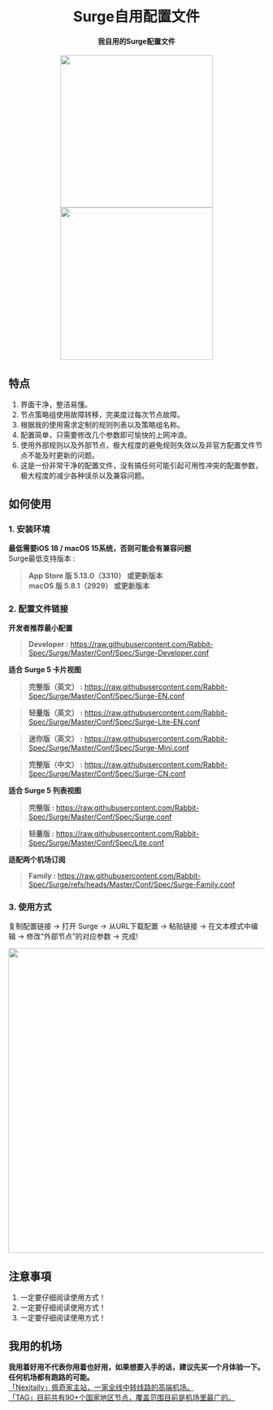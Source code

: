 <h1 align="center">Surge自用配置文件</h1>

<h4 align="center">我自用的Surge配置文件 </h4>

<p align="center">
<img src="https://raw.githubusercontent.com/Rabbit-Spec/Surge/Master/Conf/img/1.PNG" width="300"></img>
<img src="https://raw.githubusercontent.com/Rabbit-Spec/Surge/Master/Conf/img/2.PNG" width="300"></img>
</p>

## 特点
1. 界面干净，整洁易懂。
2. 节点策略组使用故障转移，完美度过每次节点故障。
3. 根据我的使用需求定制的规则列表以及策略组名称。
4. 配置简单，只需要修改几个参数即可愉快的上网冲浪。
5. 使用外部规则以及外部节点，极大程度的避免规则失效以及非官方配置文件节点不能及时更新的问题。
6. 这是一份非常干净的配置文件，没有搞任何可能引起可用性冲突的配置参数，极大程度的减少各种误杀以及兼容问题。

## 如何使用
### 1. 安装环境
**最低需要iOS 18 / macOS 15系统，否则可能会有兼容问题**<br>
Surge最低支持版本 :<br>
>**App Store 版 5.13.0（3310） 或更新版本**<br>
>**macOS 版 5.8.1（2929） 或更新版本**<br>
### 2. 配置文件链接
**开发者推荐最小配置**<br>
> **Developer :** https://raw.githubusercontent.com/Rabbit-Spec/Surge/Master/Conf/Spec/Surge-Developer.conf<br>

**适合 Surge 5 卡片视图**<br>
> **完整版（英文） :** https://raw.githubusercontent.com/Rabbit-Spec/Surge/Master/Conf/Spec/Surge-EN.conf<br>

> **轻量版（英文） :** https://raw.githubusercontent.com/Rabbit-Spec/Surge/Master/Conf/Spec/Surge-Lite-EN.conf<br>

> **迷你版（英文） :** https://raw.githubusercontent.com/Rabbit-Spec/Surge/Master/Conf/Spec/Surge-Mini.conf<br>

> **完整版（中文） :** https://raw.githubusercontent.com/Rabbit-Spec/Surge/Master/Conf/Spec/Surge-CN.conf<br>

**适合 Surge 5 列表视图**<br>
> **完整版 :** https://raw.githubusercontent.com/Rabbit-Spec/Surge/Master/Conf/Spec/Surge.conf<br>

> **轻量版 :** https://raw.githubusercontent.com/Rabbit-Spec/Surge/Master/Conf/Spec/Lite.conf<br>

**适配两个机场订阅**<br>
> **Family :** https://raw.githubusercontent.com/Rabbit-Spec/Surge/refs/heads/Master/Conf/Spec/Surge-Family.conf<br>

### 3. 使用方式
复制配置链接 -> 打开 Surge -> 从URL下载配置 -> 粘贴链接 -> 在文本模式中编辑 -> 修改“外部节点”的对应参数 -> 完成!

<p align="center">
<img src="https://raw.githubusercontent.com/Rabbit-Spec/Surge/Master/Conf/img/7.PNG" width="600"></img>
</p>

## 注意事項
1. 一定要仔细阅读使用方式！
2. 一定要仔细阅读使用方式！
3. 一定要仔细阅读使用方式！

## 我用的机场
**我用着好用不代表你用着也好用，如果想要入手的话，建议先买一个月体验一下。任何机场都有跑路的可能。**<br>
[「Nexitally」佩奇家主站，一家全线中转线路的高端机场。](https://naixii.com/signupbyemail.aspx?MemberCode=0b532ff85dda43e595fb1ae17843ae6d20211110231626) <br>
[「TAG」目前共有90+个国家地区节点，覆盖范围目前是机场里最广的。](https://tagss06.pro/#/auth/hlnIqYOx) <br>
